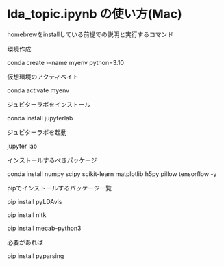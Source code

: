 # lda_topic.ipynb の使い方(Mac)
homebrewをinstallしている前提での説明と実行するコマンド

環境作成

conda create --name myenv python=3.10


仮想環境のアクティベイト

conda activate myenv


ジュビターラボをインストール

conda install jupyterlab


ジュピターラボを起動

jupyter lab


インストールするべきパッケージ

conda install numpy scipy scikit-learn matplotlib h5py pillow tensorflow -y


pipでインストールするパッケージ一覧

pip install pyLDAvis

pip install nltk

pip install mecab-python3


必要があれば

pip install pyparsing
